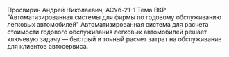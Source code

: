 Просвирин Андрей Николаевич, АСУб-21-1
Тема ВКР "Автоматизированная системы для фирмы по годовому обслуживанию легковых автомобилей"
Автоматизированная система для расчета стоимости годового обслуживания легковых автомобилей решает ключевую задачу — быстрый и точный расчет затрат на обслуживание для клиентов автосервиса.
